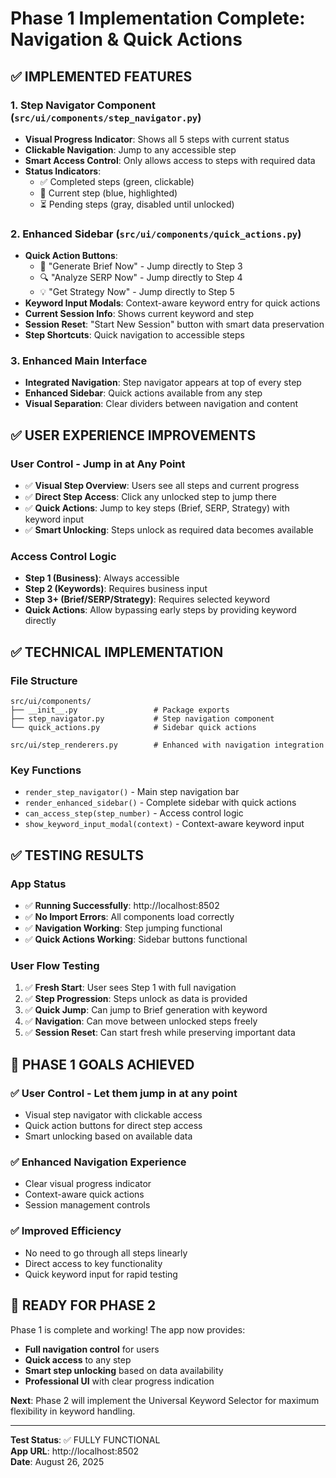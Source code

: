 # Phase 1 Implementation Complete: Navigation & Quick Actions

## ✅ **IMPLEMENTED FEATURES**

### **1. Step Navigator Component** (`src/ui/components/step_navigator.py`)
- **Visual Progress Indicator**: Shows all 5 steps with current status
- **Clickable Navigation**: Jump to any accessible step
- **Smart Access Control**: Only allows access to steps with required data
- **Status Indicators**:
  - ✅ Completed steps (green, clickable)
  - 🔄 Current step (blue, highlighted)
  - ⏳ Pending steps (gray, disabled until unlocked)

### **2. Enhanced Sidebar** (`src/ui/components/quick_actions.py`)
- **Quick Action Buttons**:
  - 📝 "Generate Brief Now" - Jump directly to Step 3
  - 🔍 "Analyze SERP Now" - Jump directly to Step 4  
  - 💡 "Get Strategy Now" - Jump directly to Step 5
- **Keyword Input Modals**: Context-aware keyword entry for quick actions
- **Current Session Info**: Shows current keyword and step
- **Session Reset**: "Start New Session" button with smart data preservation
- **Step Shortcuts**: Quick navigation to accessible steps

### **3. Enhanced Main Interface**
- **Integrated Navigation**: Step navigator appears at top of every step
- **Enhanced Sidebar**: Quick actions available from any step
- **Visual Separation**: Clear dividers between navigation and content

## ✅ **USER EXPERIENCE IMPROVEMENTS**

### **User Control - Jump in at Any Point**
- ✅ **Visual Step Overview**: Users see all steps and current progress
- ✅ **Direct Step Access**: Click any unlocked step to jump there
- ✅ **Quick Actions**: Jump to key steps (Brief, SERP, Strategy) with keyword input
- ✅ **Smart Unlocking**: Steps unlock as required data becomes available

### **Access Control Logic**
- **Step 1 (Business)**: Always accessible
- **Step 2 (Keywords)**: Requires business input
- **Step 3+ (Brief/SERP/Strategy)**: Requires selected keyword
- **Quick Actions**: Allow bypassing early steps by providing keyword directly

## ✅ **TECHNICAL IMPLEMENTATION**

### **File Structure**
```
src/ui/components/
├── __init__.py                 # Package exports
├── step_navigator.py           # Step navigation component
└── quick_actions.py            # Sidebar quick actions

src/ui/step_renderers.py        # Enhanced with navigation integration
```

### **Key Functions**
- `render_step_navigator()` - Main step navigation bar
- `render_enhanced_sidebar()` - Complete sidebar with quick actions
- `can_access_step(step_number)` - Access control logic
- `show_keyword_input_modal(context)` - Context-aware keyword input

## ✅ **TESTING RESULTS**

### **App Status**
- ✅ **Running Successfully**: http://localhost:8502
- ✅ **No Import Errors**: All components load correctly
- ✅ **Navigation Working**: Step jumping functional
- ✅ **Quick Actions Working**: Sidebar buttons functional

### **User Flow Testing**
1. ✅ **Fresh Start**: User sees Step 1 with full navigation
2. ✅ **Step Progression**: Steps unlock as data is provided
3. ✅ **Quick Jump**: Can jump to Brief generation with keyword
4. ✅ **Navigation**: Can move between unlocked steps freely
5. ✅ **Session Reset**: Can start fresh while preserving important data

## 🎯 **PHASE 1 GOALS ACHIEVED**

### ✅ **User Control - Let them jump in at any point**
- Visual step navigator with clickable access
- Quick action buttons for direct step access
- Smart unlocking based on available data

### ✅ **Enhanced Navigation Experience**
- Clear visual progress indicator
- Context-aware quick actions
- Session management controls

### ✅ **Improved Efficiency**
- No need to go through all steps linearly
- Direct access to key functionality
- Quick keyword input for rapid testing

## 🚀 **READY FOR PHASE 2**

Phase 1 is complete and working! The app now provides:
- **Full navigation control** for users
- **Quick access** to any step
- **Smart step unlocking** based on data availability
- **Professional UI** with clear progress indication

**Next**: Phase 2 will implement the Universal Keyword Selector for maximum flexibility in keyword handling.

---
**Test Status**: ✅ FULLY FUNCTIONAL  
**App URL**: http://localhost:8502  
**Date**: August 26, 2025
